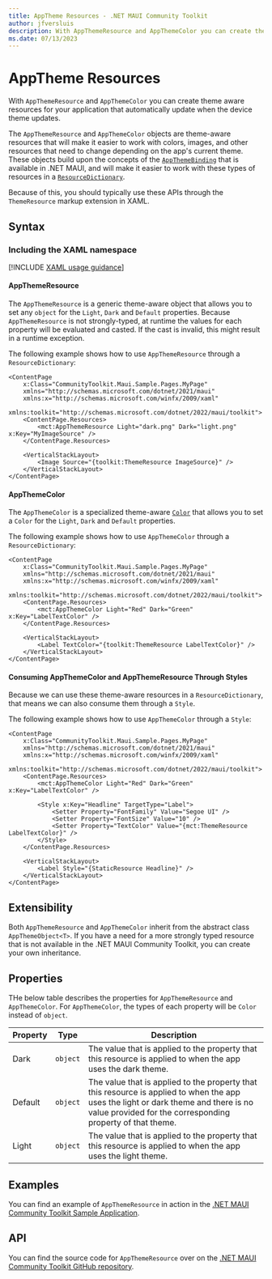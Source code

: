 ```yaml
---
title: AppTheme Resources - .NET MAUI Community Toolkit
author: jfversluis
description: With AppThemeResource and AppThemeColor you can create theme aware resources for your application that automatically update when the device theme updates.
ms.date: 07/13/2023
---
```


# AppTheme Resources

With `AppThemeResource` and `AppThemeColor` you can create theme aware resources for your application that automatically update when the device theme updates.

The `AppThemeResource` and `AppThemeColor` objects are theme-aware resources that will make it easier to work with colors, images, and other resources that need to change depending on the app's current theme.
These objects build upon the concepts of the [`AppThemeBinding`](/dotnet/maui/user-interface/system-theme-changes) that is available in .NET MAUI, and will make it easier to work with these types of resources in a [`ResourceDictionary`](/dotnet/maui/fundamentals/resource-dictionaries).

Because of this, you should typically use these APIs through the `ThemeResource` markup extension in XAML.

## Syntax

### Including the XAML namespace

[!INCLUDE [XAML usage guidance](../includes/xaml-usage.md)]

#### AppThemeResource

The `AppThemeResource` is a generic theme-aware object that allows you to set any `object` for the `Light`, `Dark` and `Default` properties. Because `AppThemeResource` is not strongly-typed, at runtime the values for each property will be evaluated and casted. If the cast is invalid, this might result in a runtime exception.

The following example shows how to use `AppThemeResource` through a `ResourceDictionary`:

```xaml
<ContentPage
    x:Class="CommunityToolkit.Maui.Sample.Pages.MyPage"
    xmlns="http://schemas.microsoft.com/dotnet/2021/maui"
    xmlns:x="http://schemas.microsoft.com/winfx/2009/xaml"
    xmlns:toolkit="http://schemas.microsoft.com/dotnet/2022/maui/toolkit">
    <ContentPage.Resources>
        <mct:AppThemeResource Light="dark.png" Dark="light.png" x:Key="MyImageSource" />
    </ContentPage.Resources>

    <VerticalStackLayout>
        <Image Source="{toolkit:ThemeResource ImageSource}" />
    </VerticalStackLayout>
</ContentPage>
```

#### AppThemeColor

The `AppThemeColor` is a specialized theme-aware [`Color`](xref:Microsoft.Maui.Graphics.Color) that allows you to set a `Color` for the `Light`, `Dark` and `Default` properties.

The following example shows how to use `AppThemeColor` through a `ResourceDictionary`:

```xaml
<ContentPage
    x:Class="CommunityToolkit.Maui.Sample.Pages.MyPage"
    xmlns="http://schemas.microsoft.com/dotnet/2021/maui"
    xmlns:x="http://schemas.microsoft.com/winfx/2009/xaml"
    xmlns:toolkit="http://schemas.microsoft.com/dotnet/2022/maui/toolkit">
    <ContentPage.Resources>
        <mct:AppThemeColor Light="Red" Dark="Green" x:Key="LabelTextColor" />
    </ContentPage.Resources>

    <VerticalStackLayout>
        <Label TextColor="{toolkit:ThemeResource LabelTextColor}" />
    </VerticalStackLayout>
</ContentPage>
```

#### Consuming AppThemeColor and AppThemeResource Through Styles

Because we can use these theme-aware resources in a `ResourceDictionary`, that means we can also consume them through a `Style`.

The following example shows how to use `AppThemeColor` through a `Style`:

```xaml
<ContentPage
    x:Class="CommunityToolkit.Maui.Sample.Pages.MyPage"
    xmlns="http://schemas.microsoft.com/dotnet/2021/maui"
    xmlns:x="http://schemas.microsoft.com/winfx/2009/xaml"
    xmlns:toolkit="http://schemas.microsoft.com/dotnet/2022/maui/toolkit">
    <ContentPage.Resources>
        <mct:AppThemeColor Light="Red" Dark="Green" x:Key="LabelTextColor" />

        <Style x:Key="Headline" TargetType="Label">
            <Setter Property="FontFamily" Value="Segoe UI" />
            <Setter Property="FontSize" Value="10" />
            <Setter Property="TextColor" Value="{mct:ThemeResource LabelTextColor}" />
        </Style>
    </ContentPage.Resources>

    <VerticalStackLayout>
        <Label Style="{StaticResource Headline}" />
    </VerticalStackLayout>
</ContentPage>
```

## Extensibility

Both `AppThemeResource` and `AppThemeColor` inherit from the abstract class `AppThemeObject<T>`. If you have a need for a more strongly typed resource that is not available in the .NET MAUI Community Toolkit, you can create your own inheritance.

## Properties

THe below table describes the properties for `AppThemeResource` and `AppThemeColor`. For `AppThemeColor`, the types of each property will be `Color` instead of `object`.

| Property | Type | Description |
|---|---|---|
| Dark | `object` | The value that is applied to the property that this resource is applied to when the app uses the dark theme. |
| Default | `object` | The value that is applied to the property that this resource is applied to when the app uses the light or dark theme and there is no value provided for the corresponding property of that theme. |
| Light | `object` | The  value that is applied to the property that this resource is applied to when the app uses the light theme. |

## Examples

You can find an example of `AppThemeResource` in action in the [.NET MAUI Community Toolkit Sample Application](https://github.com/CommunityToolkit/Maui/blob/main/samples/CommunityToolkit.Maui.Sample/Pages/Essentials/AppThemePage.xaml).

## API

You can find the source code for `AppThemeResource` over on the [.NET MAUI Community Toolkit GitHub repository](https://github.com/CommunityToolkit/Maui/blob/main/src/CommunityToolkit.Maui.Core/Essentials/AppTheme/AppThemeObjectOfT.shared.cs).
